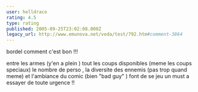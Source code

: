 ```yaml
---
user: helldraco
rating: 4.5
type: rating
published: 2005-09-25T23:02:08.000Z
legacy_url: http://www.emunova.net/veda/test/792.htm#comment-3864
---
```

bordel comment c'est bon !!! 

entre les armes (y'en a plein ) tout les coups disponibles (meme les coups speciaux) le nombre de perso , la diversite des ennemis (pas trop quand meme) et l'ambiance du comic (bien "bad guy" ) font de se jeu un must a essayer de toute urgence !!